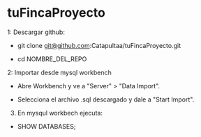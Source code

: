 # tuFincaProyecto

1: Descargar github:

- git clone git@github.com:Catapultaa/tuFincaProyecto.git
  
- cd NOMBRE_DEL_REPO

  

2: Importar desde mysql workbench

- Abre Workbench y ve a "Server" > "Data Import".

- Selecciona el archivo .sql descargado y dale a "Start Import".



3. En mysqul workbech ejecuta:

- SHOW DATABASES;
